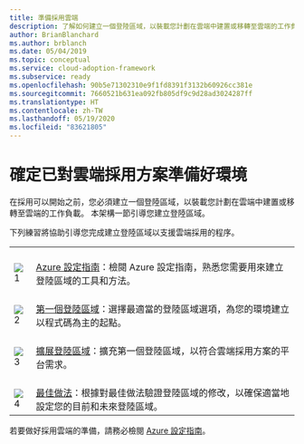 ```yaml
---
title: 準備採用雲端
description: 了解如何建立一個登陸區域，以裝載您計劃在雲端中建置或移轉至雲端的工作負載。
author: BrianBlanchard
ms.author: brblanch
ms.date: 05/04/2019
ms.topic: conceptual
ms.service: cloud-adoption-framework
ms.subservice: ready
ms.openlocfilehash: 90b5e71302310e9f1fd8391f3132b60926cc381e
ms.sourcegitcommit: 7660521b631ea092fb805df9c9d28ad3024287ff
ms.translationtype: HT
ms.contentlocale: zh-TW
ms.lasthandoff: 05/19/2020
ms.locfileid: "83621805"
---
```

<!-- markdownlint-disable MD026 -->

# <a name="ensure-the-environment-is-prepared-for-the-cloud-adoption-plan"></a>確定已對雲端採用方案準備好環境

在採用可以開始之前，您必須建立一個登陸區域，以裝載您計劃在雲端中建置或移轉至雲端的工作負載。 本架構一節引導您建立登陸區域。

下列練習將協助引導您完成建立登陸區域以支援雲端採用的程序。

<!-- docsTest:ignore images "_images">
<!-- markdownlint-disable MD033 -->

| | |
|---|---|
| <br> ![1](../_images/icons/1.png) | <br> [Azure 設定指南](./azure-setup-guide/index.md)：檢閱 Azure 設定指南，熟悉您需要用來建立登陸區域的工具和方法。                                |
| <br> ![2](../_images/icons/2.png) | <br> [第一個登陸區域](./landing-zone/first-landing-zone.md)：選擇最適當的登陸區域選項，為您的環境建立以程式碼為主的起點。                                |
| <br> ![3](../_images/icons/3.png) | <br> [擴展登陸區域](./considerations/index.md)：擴充第一個登陸區域，以符合雲端採用方案的平台需求。                                |
| <br> ![4](../_images/icons/4.png) | <br> [最佳做法](./azure-best-practices/index.md)：根據對最佳做法驗證登陸區域的修改，以確保適當地設定您的目前和未來登陸區域。                        |

若要做好採用雲端的準備，請務必檢閱 [Azure 設定指南](./azure-setup-guide/index.md)。

